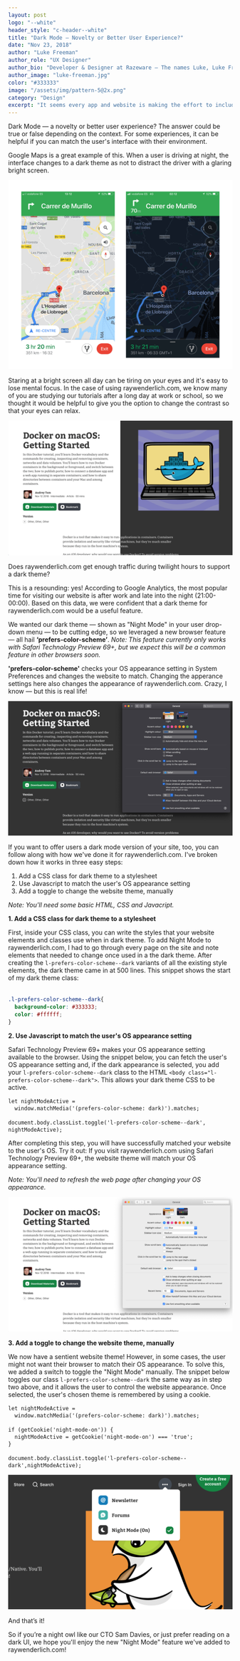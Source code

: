 ```yaml
---
layout: post
logo: "--white"
header_style: "c-header--white"
title: "Dark Mode — Novelty or Better User Experience?"
date: "Nov 23, 2018"
author: "Luke Freeman"
author_role: "UX Designer"
author_bio: "Developer & Designer at Razeware — The names Luke, Luke Freeman..."
author_image: "luke-freeman.jpg"
color: "#333333"
image: "/assets/img/pattern-5@2x.png"
category: "Design"
excerpt: "It seems every app and website is making the effort to include a dark mode recently. Is this just a novelty or a feature founded in better usability?"
---
```


Dark Mode — a novelty or better user experience? The answer could be true or false depending on the context. For some experiences, it can be helpful if you can match the user's interface with their environment.

Google Maps is a great example of this. When a user is driving at night, the interface changes to a dark theme as not to distract the driver with a glaring bright screen.

![](assets/img/2018-12-06/google-maps-night-node@2x.png)

Staring at a bright screen all day can be tiring on your eyes and it's easy to lose mental focus. In the case of using raywenderlich.com, we know many of you are studying our tutorials after a long day at work or school, so we thought it would be helpful to give you the option to change the contrast so that your eyes can relax. 

![](assets/img/2018-12-06/raywenderlich-choose-theme@2x.png)

Does raywenderlich.com get enough traffic during twilight hours to support a dark theme?

This is a resounding: yes! According to Google Analytics, the most popular time for visiting our website is after work and late into the night (21:00-00:00). Based on this data, we were confident that a dark theme for raywenderlich.com would be a useful feature.

We wanted our dark theme — shown as "Night Mode" in your user drop-down menu — to be cutting edge, so we leveraged a new browser feature — all hail **‘prefers-color-scheme’**. _Note: This feature currently only works with Safari Technology Preview 69+, but we expect this will be a common feature in other browsers soon._

**'prefers-color-scheme'** checks your OS appearance setting in System Preferences and changes the website to match. Changing the apperance settings here also changes the appearance of raywenderlich.com. Crazy, I know — but this is real life!

![](assets/img/2018-12-06/raywenderlich-dark-theme@2x.png)

If you want to offer users a dark mode version of your site, too, you can follow along with how we've done it for raywenderlich.com. I've broken down how it works in three easy steps: 

1. Add a CSS class for dark theme to a stylesheet
2. Use Javascript to match the user's OS appearance setting
3. Add a toggle to change the website theme, manually

_Note: You'll need some basic HTML, CSS and Javacript._

**1. Add a CSS class for dark theme to a stylesheet**

First, inside your CSS class, you can write the styles that your website elements and classes use when in dark theme. To add Night Mode to raywenderlich.com, I had to go through every page on the site and note elements that needed to change once used in a the dark theme. After creating the `l-prefers-color-scheme--dark` variants of all the existing style elements, the dark theme came in at 500 lines. This snippet shows the start of my dark theme class:


```css

.l-prefers-color-scheme--dark{
  background-color: #333333;
  color: #ffffff;
}

```


**2. Use Javascript to match the user's OS appearance setting**

Safari Technology Preview 69+ makes your OS appearance setting available to the browser. Using the snippet below, you can fetch the user's OS appearance setting and, if the dark appearance is selected, you add your ```l-prefers-color-scheme--dark``` class to the HTML ```<body class="l-prefers-color-scheme--dark">```. This allows your dark theme CSS to be active.

```
let nightModeActive =
  window.matchMedia('(prefers-color-scheme: dark)').matches;

document.body.classList.toggle('l-prefers-color-scheme--dark', nightModeActive);
```

After completing this step, you will have successfully matched your website to the user's OS. Try it out: If you visit raywenderlich.com using Safari Technology Preview 69+, the website theme will match your OS appearance setting. 

_Note: You'll need to refresh the web page after changing your OS appearance._

![](assets/img/2018-12-06/raywenderlich-light-theme@2x.png)


**3. Add a toggle to change the website theme, manually**

We now have a sentient website theme! However, in some cases, the user might not want their browser to match their OS appearance. To solve this, we added a switch to toggle the "Night Mode" manually. The snippet below toggles our class `l-prefers-color-scheme--dark` the same way as in step two above, and it allows the user to control the website appearance. Once selected, the user's chosen theme is remembered by using a cookie.

```
let nightModeActive =
  window.matchMedia('(prefers-color-scheme: dark)').matches;

if (getCookie('night-mode-on')) {
  nightModeActive = getCookie('night-mode-on') === 'true';
}

document.body.classList.toggle('l-prefers-color-scheme--dark',nightModeActive);
```

![](assets/img/2018-12-06/raywenderlich-theme-toggle@2x.png)


And that’s it! 

So if you’re a night owl like our CTO Sam Davies, or just prefer reading on a dark UI, we hope you'll enjoy the new "Night Mode" feature we've added to raywenderlich.com! 



